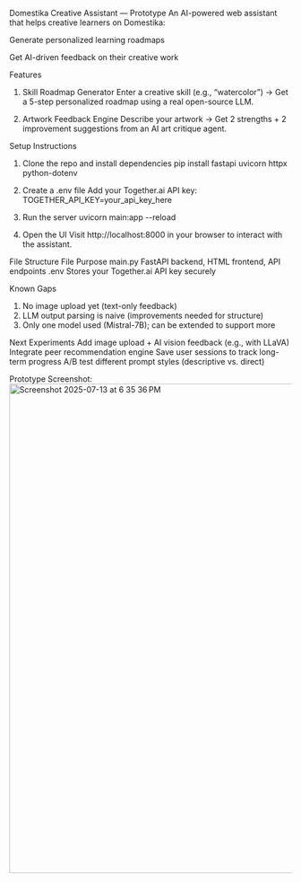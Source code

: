 Domestika Creative Assistant — Prototype
An AI-powered web assistant that helps creative learners on Domestika:

Generate personalized learning roadmaps

Get AI-driven feedback on their creative work

Features
1. Skill Roadmap Generator
Enter a creative skill (e.g., “watercolor”) → Get a 5-step personalized roadmap using a real open-source LLM.

2. Artwork Feedback Engine
Describe your artwork → Get 2 strengths + 2 improvement suggestions from an AI art critique agent.

Setup Instructions
1. Clone the repo and install dependencies
pip install fastapi uvicorn httpx python-dotenv

2. Create a .env file
Add your Together.ai API key:
TOGETHER_API_KEY=your_api_key_here

3. Run the server
uvicorn main:app --reload

4. Open the UI
Visit http://localhost:8000 in your browser to interact with the assistant.

File Structure
File	            Purpose
main.py	            FastAPI backend, HTML frontend, API endpoints
.env	            Stores your Together.ai API key securely

Known Gaps
1. No image upload yet (text-only feedback)
2. LLM output parsing is naive (improvements needed for structure)
3. Only one model used (Mistral-7B); can be extended to support more

Next Experiments
Add image upload + AI vision feedback (e.g., with LLaVA)
Integrate peer recommendation engine
Save user sessions to track long-term progress
A/B test different prompt styles (descriptive vs. direct)

Prototype Screenshot:
<img width="1470" height="872" alt="Screenshot 2025-07-13 at 6 35 36 PM" src="https://github.com/user-attachments/assets/18d8c73e-70ca-48e6-8a8c-8c7a7b8e3457" />

